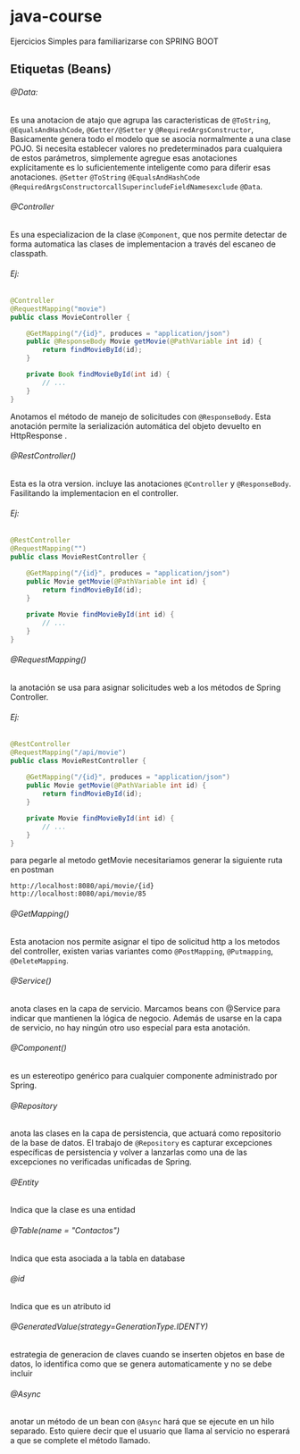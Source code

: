 # java-course

Ejercicios Simples para familiarizarse con SPRING BOOT

## Etiquetas (Beans)

###### @Data:
Es una anotacion de atajo que agrupa las caracteristicas de `@ToString`, `@EqualsAndHashCode`, `@Getter/@Setter` y `@RequiredArgsConstructor`, Basicamente genera todo el modelo que se asocia normalmente a una clase POJO.
Si necesita establecer valores no predeterminados para cualquiera de estos parámetros, simplemente agregue esas anotaciones explícitamente es lo suficientemente inteligente como para diferir esas anotaciones. `@Setter` `@ToString` `@EqualsAndHashCode` `@RequiredArgsConstructorcallSuperincludeFieldNamesexclude` `@Data`.

###### @Controller
Es una especializacion de la clase `@Component`, que nos permite detectar de forma automatica las clases de implementacion a través del escaneo de classpath.

###### Ej:
```java
@Controller
@RequestMapping("movie")
public class MovieController {

    @GetMapping("/{id}", produces = "application/json")
    public @ResponseBody Movie getMovie(@PathVariable int id) {
        return findMovieById(id);
    }

    private Book findMovieById(int id) {
        // ...
    }
}
```
Anotamos el método de manejo de solicitudes con `@ResponseBody`. Esta anotación permite la serialización automática del objeto devuelto en HttpResponse .

###### @RestController()
 Esta es la otra version. incluye las anotaciones `@Controller` y `@ResponseBody`. Fasilitando la implementacion en el controller.
 
 ###### Ej:
```java
@RestController
@RequestMapping("")
public class MovieRestController {
    
    @GetMapping("/{id}", produces = "application/json")
    public Movie getMovie(@PathVariable int id) {
        return findMovieById(id);
    }

    private Movie findMovieById(int id) {
        // ...
    }
}
```
###### @RequestMapping()
la anotación se usa para asignar solicitudes web a los métodos de Spring Controller.

 ###### Ej:
```java 
@RestController
@RequestMapping("/api/movie")
public class MovieRestController {
    
    @GetMapping("/{id}", produces = "application/json")
    public Movie getMovie(@PathVariable int id) {
        return findMovieById(id);
    }

    private Movie findMovieById(int id) {
        // ...
    }
}
```
para pegarle al metodo getMovie necesitariamos generar la siguiente ruta en postman
```
http://localhost:8080/api/movie/{id}
http://localhost:8080/api/movie/85
```

###### @GetMapping()
Esta anotacion nos permite asignar el tipo de solicitud http a los metodos del controller, existen varias variantes como
`@PostMapping`, `@Putmapping`, `@DeleteMapping`.

###### @Service()
anota clases en la capa de servicio.
Marcamos beans con @Service para indicar que mantienen la lógica de negocio. Además de usarse en la capa de servicio, no hay ningún otro uso especial para esta anotación.

###### @Component()
es un estereotipo genérico para cualquier componente administrado por Spring.

###### @Repository
anota las clases en la capa de persistencia, que actuará como repositorio de la base de datos.
El trabajo de `@Repository` es capturar excepciones específicas de persistencia y volver a lanzarlas como una de las excepciones no verificadas unificadas de Spring.

###### @Entity
Indica que la clase es una entidad

###### @Table(name = "Contactos")
Indica que esta asociada a la tabla en database

###### @id
Indica que es un atributo id

###### @GeneratedValue(strategy=GenerationType.IDENTY)
estrategia de generacion de claves
cuando se inserten objetos en base de datos, lo identifica como que se genera automaticamente y no se debe incluir

###### @Async
anotar un método de un bean con `@Async` hará que se ejecute en un hilo separado. Esto quiere decir que el usuario que llama al servicio no esperará a que se complete el método llamado.


